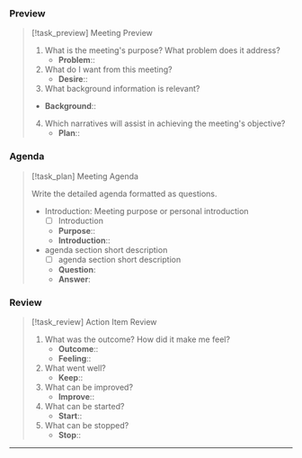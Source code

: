 ### Preview

> [!task_preview] Meeting Preview
>
> 1. What is the meeting's purpose? What problem does it address?
>     - **Problem**::
> 2. What do I want from this meeting?
>     - **Desire**::
> 3. What background information is relevant?
> 	- **Background**::
> 4. Which narratives will assist in achieving the meeting's objective?
>     - **Plan**::

### Agenda

> [!task_plan] Meeting Agenda
>
> Write the detailed agenda formatted as questions.
>
> - Introduction: Meeting purpose or personal introduction
>     - [ ] Introduction
>     - **Purpose**::
>     - **Introduction**::
> - agenda section short description
>     - [ ] agenda section short description
> 	- **Question**:
> 	- **Answer**:

### Review

> [!task_review] Action Item Review
>
> 1. What was the outcome? How did it make me feel?
>     - **Outcome**::
>     - **Feeling**::
> 2. What went well?
>     - **Keep**::
> 3. What can be improved?
>     - **Improve**::
> 4. What can be started?
>     - **Start**::
> 5. What can be stopped?
>     - **Stop**::

---
